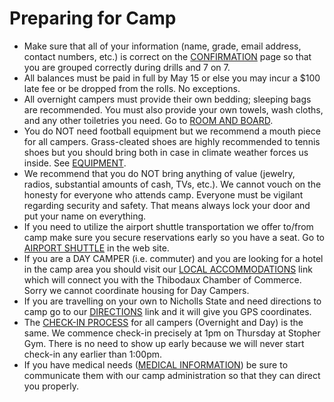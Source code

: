 Preparing for Camp
==================

-   Make sure that all of your information (name, grade, email address,
    contact numbers, etc.) is correct on the
    [CONFIRMATION](https://campregistrationsystems.com/manning-passing-academy/2014-manning-passing-academy/confirmation)
    page so that you are grouped correctly during drills and 7 on 7.
-   All balances must be paid in full by May 15 or else you may incur a
    $100 late fee or be dropped from the rolls. No exceptions.
-   All overnight campers must provide their own bedding; sleeping bags
    are recommended. You must also provide your own towels, wash cloths,
    and any other toiletries you need. Go to [ROOM AND
    BOARD](/room-and-board).
-   You do NOT need football equipment but we recommend a mouth piece
    for all campers. Grass-cleated shoes are highly recommended to
    tennis shoes but you should bring both in case in climate weather
    forces us inside. See [EQUIPMENT](/equipment).
-   We recommend that you do NOT bring anything of value (jewelry,
    radios, substantial amounts of cash, TVs, etc.). We cannot vouch on
    the honesty for everyone who attends camp. Everyone must be vigilant
    regarding security and safety. That means always lock your door and
    put your name on everything.
-   If you need to utilize the airport shuttle transportation we offer
    to/from camp make sure you secure reservations early so you have a
    seat. Go to [AIRPORT SHUTTLE](/airport-shuttle) in the web site.
-   If you are a DAY CAMPER (i.e. commuter) and you are looking for a
    hotel in the camp area you should visit our [LOCAL
    ACCOMMODATIONS](/local-accommodations) link which will connect you
    with the Thibodaux Chamber of Commerce. Sorry we cannot coordinate
    housing for Day Campers.
-   If you are travelling on your own to Nicholls State and need
    directions to camp go to our [DIRECTIONS](/directions) link and it
    will give you GPS coordinates.
-   The [CHECK-IN PROCESS](/check-in-process) for all campers (Overnight
    and Day) is the same. We commence check-in precisely at 1pm on
    Thursday at Stopher Gym. There is no need to show up early because
    we will never start check-in any earlier than 1:00pm.
-   If you have medical needs ([MEDICAL
    INFORMATION](/medical-information)) be sure to communicate them with
    our camp administration so that they can direct you properly.
